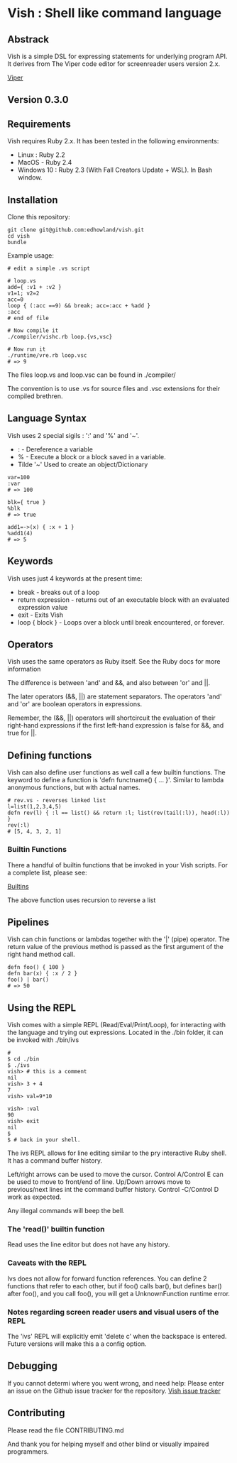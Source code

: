 # Vish : Shell like command language

## Abstrack

Vish is a simple DSL for expressing  statements for underlying
program API. It derives from  The Viper code editor for screenreader users version 2.x.

[Viper](https://github.com/edhowland/viper)

## Version 0.3.0

## Requirements

Vish requires Ruby 2.x.
It has been tested in the following environments:

- Linux : Ruby 2.2
- MacOS - Ruby 2.4
- Windows 10 : Ruby 2.3 (With Fall Creators Update + WSL). In Bash window.

## Installation

Clone this repository:

```
git clone git@github.com:edhowland/vish.git
cd vish
bundle
```

Example usage:

```
# edit a simple .vs script

# loop.vs
add={ :v1 + :v2 }
v1=1; v2=2
acc=0
loop { (:acc ==9) && break; acc=:acc + %add }
:acc
# end of file

# Now compile it
./compiler/vishc.rb loop.{vs,vsc}

# Now run it
./runtime/vre.rb loop.vsc
# => 9
```


The files loop.vs and loop.vsc can be found in ./compiler/

The convention is to use .vs for source files and .vsc extensions for their
compiled brethren.

## Language Syntax

Vish uses 2 special sigils : ':' and '%' and '~'.

- : - Dereference a variable
- % - Execute a block or a block saved in a variable.
- Tilde '~' Used to create an object/Dictionary
```
var=100
:var
# => 100

blk={ true }
%blk
# => true

add1=->(x) { :x + 1 }
%add1(4)
# => 5
```

## Keywords

Vish uses just 4 keywords at the present time:

- break - breaks out of a loop
- return expression - returns out of an executable block with an evaluated expression value
- exit - Exits Vish
- loop { block } - Loops over a block until break encountered, or forever.

## Operators

Vish uses the same operators as Ruby itself. See the Ruby docs for more information

The difference is between 'and' and &&, and also between 'or' and ||.

The later operators (&&, ||) are statement separators.
The operators 'and' and 'or' are boolean operators in expressions.

Remember, the (&&, ||) operators will shortcircuit the evaluation
of their right-hand expressions if the first left-hand
expression is false for &&, and true for ||.

## Defining functions

Vish can also define user functions as well call a few builtin functions.
The keyword to define a function is 'defn functname() { ... }'.
Similar to lambda anonymous functions, but with actual names.

```
# rev.vs - reverses linked list
l=list(1,2,3,4,5)
defn rev(l) { :l == list() && return :l; list(rev(tail(:l)), head(:l)) }
rev(:l)
# [5, 4, 3, 2, 1]
```

### Builtin Functions

There a handful of builtin functions that be invoked
in your Vish scripts. For a complete list, please see:

[Builtins](Builtins.md)

The above function uses recursion  to reverse a list

## Pipelines

Vish can chin functions or lambdas together with the '|' (pipe) operator.
The return value of the previous method is passed as the first argument of the
right hand method call.


```
defn foo() { 100 }
defn bar(x) { :x / 2 }
foo() | bar()
# => 50
```
## Using the REPL

Vish comes with a simple REPL (Read/Eval/Print/Loop), for interacting
with the language and trying out expressions.
Located in the ./bin folder, it can be invoked with ./bin/ivs

```
#
$ cd ./bin
$ ./ivs
vish> # this is a comment
nil
vish> 3 + 4
7
vish> val=9*10

vish> :val
90
vish> exit
nil
$
$ # back in your shell.
```

The ivs REPL allows for line editing similar to the pry interactive Ruby shell.
It has  a command buffer history.

Left/right arrows can be used to move the cursor.
Control A/Control E can be used to move to front/end of line.
Up/Down arrows move to previous/next lines int the command buffer history.
Control -C/Control D work as expected.

Any illegal commands will beep the bell.



### The 'read()' builtin function

Read uses the
line editor but does not have any history.


### Caveats with the REPL

Ivs does not allow for forward function references. You can define 2 functions
that refer to each other, but if foo() calls bar(), but 
defines bar() after foo(), and you call foo(),
you will get a UnknownFunction runtime error.

### Notes regarding screen reader users and visual users of the REPL

The 'ivs' REPL will explicitly emit 'delete c' when the backspace is
entered. Future versions will make this a a config option.

## Debugging

If you cannot determi where you went wrong, and need help: Please
enter an issue on the Github issue tracker for the repository.
[Vish issue tracker](https://github.com/edhowland/vish/issues)

## Contributing

Please read the file 
CONTRIBUTING.md

And thank you for helping myself and other blind or visually impaired programmers.


